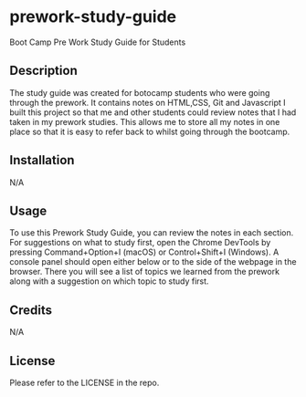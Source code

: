 # prework-study-guide
Boot Camp Pre Work Study Guide for Students

## Description

The study guide was created for botocamp students who were going through the prework. It contains notes on HTML,CSS, Git and Javascript
I built this project so that me and other students could review notes that I had taken in my prework studies. This allows me to store all my notes in one place so that it is easy to refer back to whilst going through the bootcamp.

## Installation

N/A

## Usage

To use this Prework Study Guide, you can review the notes in each section. For suggestions on what to study first, open the Chrome DevTools by pressing Command+Option+I (macOS) or Control+Shift+I (Windows). A console panel should open either below or to the side of the webpage in the browser. There you will see a list of topics we learned from the prework along with a suggestion on which topic to study first.

## Credits

N/A

## License

Please refer to the LICENSE in the repo.




